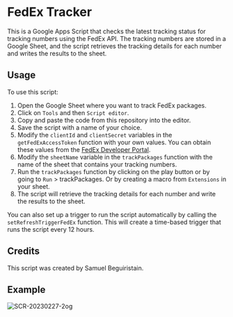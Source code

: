 # FedEx Tracker
This is a Google Apps Script that checks the latest tracking status for tracking numbers using the FedEx API. The tracking numbers are stored in a Google Sheet, and the script retrieves the tracking details for each number and writes the results to the sheet.

## Usage
To use this script:

1. Open the Google Sheet where you want to track FedEx packages.
2. Click on `Tools` and then `Script editor`.
3. Copy and paste the code from this repository into the editor.
4. Save the script with a name of your choice.
5. Modify the `clientId` and `clientSecret` variables in the `getFedExAccessToken` function with your own values. You can obtain these values from the [FedEx Developer Portal](https://www.fedex.com/en-us/developer.html).
6. Modify the `sheetName` variable in the `trackPackages` function with the name of the sheet that contains your tracking numbers.
7. Run the `trackPackages` function by clicking on the play button or by going to `Run` > trackPackages. Or by creating a macro from `Extensions` in your sheet.
8. The script will retrieve the tracking details for each number and write the results to the sheet.

You can also set up a trigger to run the script automatically by calling the `setRefreshTriggerFedEx` function. This will create a time-based trigger that runs the script every 12 hours.

## Credits
This script was created by Samuel Beguiristain.

## Example
![SCR-20230227-2og](https://user-images.githubusercontent.com/125210256/221495339-7ec38cfa-6b51-4711-b69a-e04329aa176d.png)
